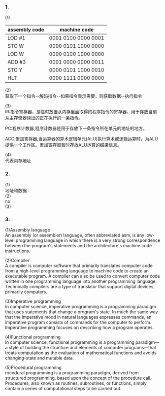 ### 1.

(1)   

|assembly code| machine code|
|------|------|
|LOD #1|0001 0100 0000 0001|
|STO W|0000 0101 1000 0000|
|LOD W|0000 0100 1000 0000|   
|ADD #3|0001 0000 0000 0011|
|STO Y|0000 0101 1000 0010|
|HLT|0000 1111 0000 0000|
   
(2)   
获取下一个指令--解码指令--如果指令表示需要，则获取数据--执行指令   

(3)   
 IR:指令寄存器，是临时放置从内存里面取得的程序指令的寄存器，用于存放当前从主存储器读出的正在执行的一条指令。   

 PC:程序计数器,程序计数器是用于存放下一条指令所在单元的地址的地方。   

 ACC:累加寄存器,当运算器的算术逻辑单元(ALU)执行算术或逻辑运算时，为ALU提供一个工作区。累加寄存器暂时存放ALU运算的结果信息。 

(4)   
代表内存地址

### 2.
(1)   
地址和数据   
(2)   
no   
(3)     

### 3.   
(1)Assembly language   
An assembly (or assembler) language, often abbreviated asm, is any low-level programming language in which there is a very strong correspondence between the program's statements and the architecture's machine code instructions.   
   
(2)Compiler   
A compiler is computer software that primarily translates computer code from a high-level programming language to machine code to create an executable program. A compiler can also be used to convert computer code written in one programming language into another programming language. Technically compilers are a type of translator that support digital devices, primarily computers.    

(3)Imperative programming   
In computer science, imperative programming is a programming paradigm that uses statements that change a program's state. In much the same way that the imperative mood in natural languages expresses commands, an imperative program consists of commands for the computer to perform. Imperative programming focuses on describing how a program operates.    

(4)Functional programming   
In computer science, functional programming is a programming paradigm—a style of building the structure and elements of computer programs—that treats computation as the evaluation of mathematical functions and avoids changing-state and mutable data.    

(5)Procedural programming   
rocedural programming is a programming paradigm, derived from structured programming, based upon the concept of the procedure call. Procedures, also known as routines, subroutines, or functions, simply contain a series of computational steps to be carried out. 


